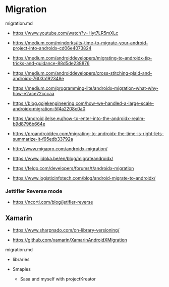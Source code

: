 # Migration

migration.md

*   https://www.youtube.com/watch?v=Hyt7LR5mXLc

*   https://medium.com/mindorks/its-time-to-migrate-your-android-project-into-androidx-cd06e4073824

*   https://medium.com/androiddevelopers/migrating-to-androidx-tip-tricks-and-guidance-88d5de238876

*   https://medium.com/androiddevelopers/cross-stitching-plaid-and-androidx-7603a192348e

*   https://medium.com/programming-lite/androidx-migration-what-why-how-e2ace72cccaa

*   https://blog.gojekengineering.com/how-we-handled-a-large-scale-androidx-migration-5f4a2208c0a0

*   https://android.jlelse.eu/how-to-enter-into-the-androidx-realm-b9d8796b664e

*   https://proandroiddev.com/migrating-to-androidx-the-time-is-right-lets-summarize-it-f95edb33792a

*   http://www.migapro.com/androidx-migration/

*   https://www.jidoka.be/en/blog/migrateandroidx/

*   https://felgo.com/developers/forums/t/androidx-migration

*   https://www.logisticinfotech.com/blog/android-migrate-to-androidx/

### Jettifier Reverse mode

*   https://ncorti.com/blog/jetifier-reverse


## Xamarin

*   https://www.sharpnado.com/on-library-versioning/


*   https://github.com/xamarin/XamarinAndroidXMigration


migration.md

*   libraries

*   Smaples

    * Sasa and myself with projectKreator


